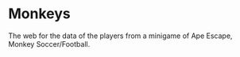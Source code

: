 # Monkeys
The web for the data of the players from a minigame of Ape Escape, Monkey Soccer/Football.
